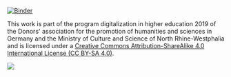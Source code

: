[![Binder](https://mybinder.org/badge_logo.svg)](https://mybinder.org/v2/gh/peterAKersten/HSHL-P1/master)

This work is part of the program digitalization in higher education 2019 of the Donors' association for the promotion of humanities and sciences in Germany and the Ministry of Culture and Science of North Rhine-Westphalia and is licensed under a [Creative Commons Attribution-ShareAlike 4.0 International License (CC BY-SA 4.0)](https://creativecommons.org/licenses/by-sa/4.0/). 
    
<img align="left" src="https://licensebuttons.net/l/by-sa/3.0/88x31.png">
